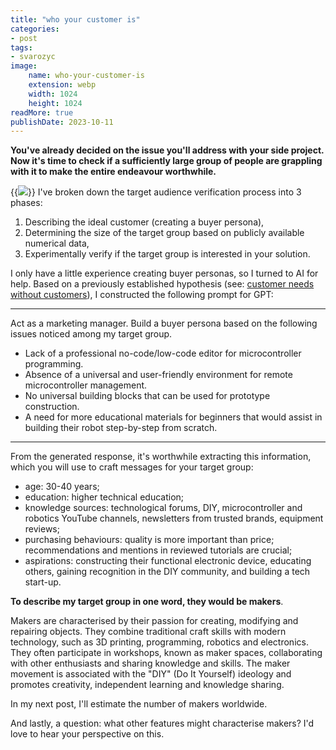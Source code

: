 ```yaml
---
title: "who your customer is"
categories:
- post
tags:
- svarozyc
image:
    name: who-your-customer-is
    extension: webp
    width: 1024
    height: 1024
readMore: true
publishDate: 2023-10-11
---
```

**You've already decided on the issue you'll address with your side project. Now it's time to check if a sufficiently large group of people are grappling with it to make the entire endeavour worthwhile.**
<!--more-->
{{<image src="who-your-customer-is.webp" caption="who your customer is" displayCaption="false">}}
I've broken down the target audience verification process into 3 phases:
1. Describing the ideal customer (creating a buyer persona),
2. Determining the size of the target group based on publicly available numerical data,
3. Experimentally verify if the target group is interested in your solution.

I only have a little experience creating buyer personas, so I turned to AI for help. Based on a previously established hypothesis (see: [customer needs without customers](/blog/customer-needs-without-customers/)), I constructed the following prompt for GPT:

---

Act as a marketing manager. Build a buyer persona based on the following issues noticed among my target group.
* Lack of a professional no-code/low-code editor for microcontroller programming.
* Absence of a universal and user-friendly environment for remote microcontroller management.
* No universal building blocks that can be used for prototype construction.
* A need for more educational materials for beginners that would assist in building their robot step-by-step from scratch.

---

From the generated response, it's worthwhile extracting this information, which you will use to craft messages for your target group:
* age: 30-40 years;
* education: higher technical education;
* knowledge sources: technological forums, DIY, microcontroller and robotics YouTube channels, newsletters from trusted brands, equipment reviews;
* purchasing behaviours: quality is more important than price; recommendations and mentions in reviewed tutorials are crucial;
* aspirations: constructing their functional electronic device, educating others, gaining recognition in the DIY community, and building a tech start-up.

**To describe my target group in one word, they would be makers**.

Makers are characterised by their passion for creating, modifying and repairing objects. They combine traditional craft skills with modern technology, such as 3D printing, programming, robotics and electronics. They often participate in workshops, known as maker spaces, collaborating with other enthusiasts and sharing knowledge and skills. The maker movement is associated with the "DIY" (Do It Yourself) ideology and promotes creativity, independent learning and knowledge sharing.

In my next post, I'll estimate the number of makers worldwide.

And lastly, a question: what other features might characterise makers? I'd love to hear your perspective on this.